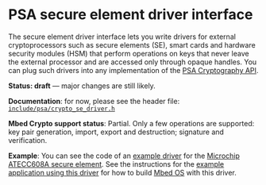 # PSA secure element driver interface

The secure element driver interface lets you write drivers for external cryptoprocessors such as secure elements (SE), smart cards and hardware security modules (HSM) that perform operations on keys that never leave the external processor and are accessed only through opaque handles.
You can plug such drivers into any implementation of the [PSA Cryptography API](../#application-programming-interface).

**Status: draft** — major changes are still likely.

**Documentation**: for now, please see the header file:
[`include/psa/crypto_se_driver.h`](https://github.com/ARMmbed/mbed-crypto/blob/development/include/psa/crypto_se_driver.h)

**Mbed Crypto support status**: Partial. Only a few operations are supported: key pair generation, import, export and destruction; signature and verification.

**Example**: You can see the code of an [example driver](https://github.com/ARMmbed/mbed-os-atecc608a) for the [Microchip ATECC608A secure element](https://www.microchip.com/wwwproducts/en/ATECC608A).
See the instructions for the [example application using this driver](https://github.com/ARMmbed/mbed-os-example-atecc608a) for how to build [Mbed OS](https://github.com/ARMmbed/mbed-os) with this driver.
